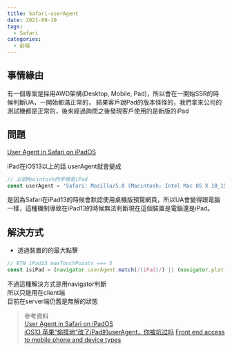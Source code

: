 ```yaml
---
title: Safari-userAgent
date: 2021-09-19
tags:
  - Safari
categories:
  - 前端
---
```


## 事情緣由

有一個專案是採用AWD架構(Desktop, Mobile, Pad)，所以會在一開始SSR的時候判斷UA，一開始都滿正常的，
結果客戶說Pad的版本怪怪的，我們拿來公司的測試機都是正常的，後來經過詢問之後發現客戶使用的是新版的iPad

## 問題

[User Agent in Safari on iPadOS](https://developer.apple.com/forums/thread/119186)

iPad在iOS13以上的話 userAgent就會變成 

```javascript
// 以前Macintosh的字樣是iPad
const userAgent = 'Safari: Mozilla/5.0 (Macintosh; Intel Mac OS X 10_15) AppleWebKit/605.1.15 (KHTML, like Gecko) Version/13.0 Safari/605.1.15'
```

是因為Safari在iPad13的時候會默認使用桌機版預覽網頁，所以UA會變得跟電腦一樣，這種機制導致在iPad13的時候無法判斷現在這個裝置是電腦還是iPad。

## 解決方式

- 透過裝置的的最大點擊

```javascript
// BTW iPad13 maxTouchPoints === 5
const isiPad = (navigator.userAgent.match(/(iPad)/) || (navigator.platform === 'MacIntel' && navigator.maxTouchPoints > 1))
```

不過這種解決方式是用navigator判斷  
所以只能用在client端  
目前在server端仍舊是無解的狀態

> 參考資料  
> [User Agent in Safari on iPadOS](https://developer.apple.com/forums/thread/119186)  
> [iOS13 苹果“偷摸地“改了iPad的userAgent，你被坑过吗](https://juejin.cn/post/6865658712665620494)
> [Front end access to mobile phone and device types
](https://developpaper.com/front-end-access-to-mobile-phone-and-device-types/)

